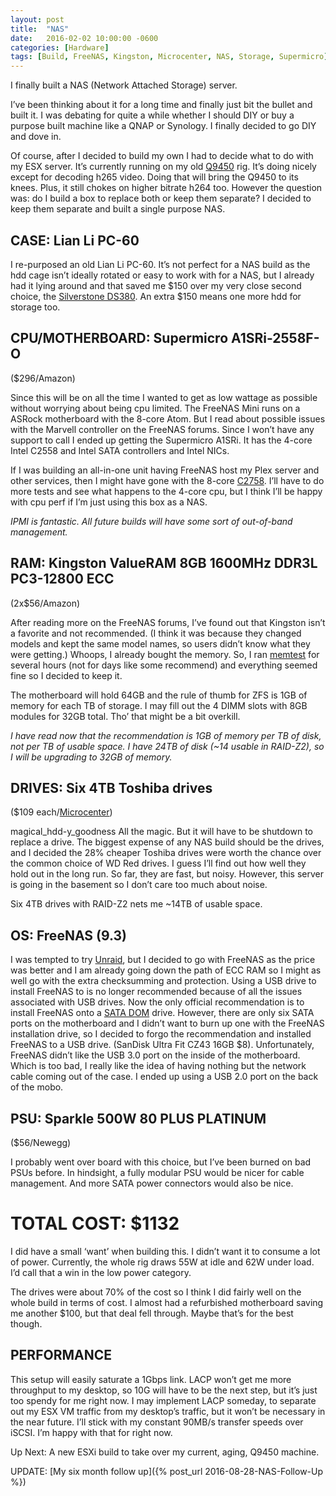 ```yaml
---
layout: post
title:  "NAS"
date:   2016-02-02 10:00:00 -0600
categories: [Hardware]
tags: [Build, FreeNAS, Kingston, Microcenter, NAS, Storage, Supermicro]
---
```


I finally built a NAS (Network Attached Storage) server.

I’ve been thinking about it for a long time and finally just bit the bullet and built it. I was debating for quite a while whether I should DIY or buy a purpose built machine like a QNAP or Synology. I finally decided to go DIY and dove in.

Of course, after I decided to build my own I had to decide what to do with my ESX server. It’s currently running on my old [Q9450](http://ark.intel.com/products/33923) rig. It’s doing nicely except for decoding h265 video. Doing that will bring the Q9450 to its knees. Plus, it still chokes on higher bitrate h264 too. However the question was: do I build a box to replace both or keep them separate? I decided to keep them separate and built a single purpose NAS.

## CASE: Lian Li PC-60

I re-purposed an old Lian Li PC-60. It’s not perfect for a NAS build as the hdd cage isn’t ideally rotated or easy to work with for a NAS, but I already had it lying around and that saved me $150 over my very close second choice, the [Silverstone DS380](http://www.silverstonetek.com/product.php?pid=452). An extra $150 means one more hdd for storage too.

## CPU/MOTHERBOARD: Supermicro A1SRi-2558F-O

($296/Amazon)

Since this will be on all the time I wanted to get as low wattage as possible without worrying about being cpu limited. The FreeNAS Mini runs on a ASRock motherboard with the 8-core Atom. But I read about possible issues with the Marvell controller on the FreeNAS forums. Since I won’t have any support to call I ended up getting the Supermicro A1SRi. It has the 4-core Intel C2558 and Intel SATA controllers and Intel NICs.

If I was building an all-in-one unit having FreeNAS host my Plex server and other services, then I might have gone with the 8-core [C2758](http://ark.intel.com/compare/77983,77988). I’ll have to do more tests and see what happens to the 4-core cpu, but I think I’ll be happy with cpu perf if I’m just using this box as a NAS.

*IPMI is fantastic. All future builds will have some sort of out-of-band management.*

## RAM: Kingston ValueRAM 8GB 1600MHz DDR3L PC3-12800 ECC

(2x$56/Amazon)

After reading more on the FreeNAS forums, I’ve found out that Kingston isn’t a favorite and not recommended. (I think it was because they changed models and kept the same model names, so users didn’t know what they were getting.) Whoops, I already bought the memory. So, I ran [memtest](http://www.memtest86.com/) for several hours (not for days like some recommend) and everything seemed fine so I decided to keep it.

The motherboard will hold 64GB and the rule of thumb for ZFS is 1GB of memory for each TB of storage. I may fill out the 4 DIMM slots with 8GB modules for 32GB total. Tho’ that might be a bit overkill.

*I have read now that the recommendation is 1GB of memory per TB of disk, not per TB of usable space. I have 24TB of disk (~14 usable in RAID-Z2), so I will be upgrading to 32GB of memory.*

## DRIVES: Six 4TB Toshiba drives

($109 each/[Microcenter](http://www.microcenter.com/))

magical_hdd-y_goodness
All the magic. But it will have to be shutdown to replace a drive.
The biggest expense of any NAS build should be the drives, and I decided the 28% cheaper Toshiba drives were worth the chance over the common choice of WD Red drives. I guess I’ll find out how well they hold out in the long run. So far, they are fast, but noisy. However, this server is going in the basement so I don’t care too much about noise.

Six 4TB drives with RAID-Z2 nets me ~14TB of usable space.

## OS: FreeNAS (9.3)

I was tempted to try [Unraid](http://lime-technology.com/), but I decided to go with FreeNAS as the price was better and I am already going down the path of ECC RAM so I might as well go with the extra checksumming and protection. Using a USB drive to install FreeNAS to is no longer recommended because of all the issues associated with USB drives. Now the only official recommendation is to install FreeNAS onto a [SATA DOM](http://www.supermicro.com/products/nfo/SATADOM.cfm) drive. However, there are only six SATA ports on the motherboard and I didn’t want to burn up one with the FreeNAS installation drive, so I decided to forgo the recommendation and installed FreeNAS to a USB drive. (SanDisk Ultra Fit CZ43 16GB $8). Unfortunately, FreeNAS didn’t like the USB 3.0 port on the inside of the motherboard. Which is too bad, I really like the idea of having nothing but the network cable coming out of the case. I ended up using a USB 2.0 port on the back of the mobo.

## PSU: Sparkle 500W 80 PLUS PLATINUM

($56/Newegg)

I probably went over board with this choice, but I’ve been burned on bad PSUs before. In hindsight, a fully modular PSU would be nicer for cable management. And more SATA power connectors would also be nice.

# TOTAL COST: $1132

I did have a small ‘want’ when building this. I didn’t want it to consume a lot of power. Currently, the whole rig draws 55W at idle and 62W under load. I’d call that a win in the low power category.

The drives were about 70% of the cost so I think I did fairly well on the whole build in terms of cost. I almost had a refurbished motherboard saving me another $100, but that deal fell through. Maybe that’s for the best though.

## PERFORMANCE

This setup will easily saturate a 1Gbps link. LACP won’t get me more throughput to my desktop, so 10G will have to be the next step, but it’s just too spendy for me right now. I may implement LACP someday, to separate out my ESX VM traffic from my desktop’s traffic, but it won’t be necessary in the near future. I’ll stick with my constant 90MB/s transfer speeds over iSCSI. I’m happy with that for right now.

Up Next: A new ESXi build to take over my current, aging, Q9450 machine.

UPDATE: [My six month follow up]({% post_url 2016-08-28-NAS-Follow-Up %})
